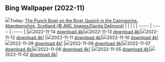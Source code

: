 ## Bing Wallpaper (2022-11)
![](https://global.bing.com/th?id=OHR.PunchBowl_EN-US0351920520_UHD.jpg&w=1000)Today: [The Punch Bowl on the River Quoich in the Cairngorms, Aberdeenshire, Scotland (© AWL Images/Danita Delimont)](https://global.bing.com/th?id=OHR.PunchBowl_EN-US0351920520_UHD.jpg)
|      |      |      |
| :----: | :----: | :----: |
|![](https://global.bing.com/th?id=OHR.PunchBowl_EN-US0351920520_UHD.jpg&pid=hp&w=384&h=216&rs=1&c=4)2022-11-14 [download 4k](https://global.bing.com/th?id=OHR.PunchBowl_EN-US0351920520_UHD.jpg)|![](https://global.bing.com/th?id=OHR.HainesEagle_EN-US1470582706_UHD.jpg&pid=hp&w=384&h=216&rs=1&c=4)2022-11-13 [download 4k](https://global.bing.com/th?id=OHR.HainesEagle_EN-US1470582706_UHD.jpg)|![](https://global.bing.com/th?id=OHR.WomensMemorialMall_EN-US1199151625_UHD.jpg&pid=hp&w=384&h=216&rs=1&c=4)2022-11-12 [download 4k](https://global.bing.com/th?id=OHR.WomensMemorialMall_EN-US1199151625_UHD.jpg)|
|![](https://global.bing.com/th?id=OHR.BadLightning_EN-US0865590962_UHD.jpg&pid=hp&w=384&h=216&rs=1&c=4)2022-11-11 [download 4k](https://global.bing.com/th?id=OHR.BadLightning_EN-US0865590962_UHD.jpg)|![](https://global.bing.com/th?id=OHR.HedgehogNest_EN-US0590169065_UHD.jpg&pid=hp&w=384&h=216&rs=1&c=4)2022-11-10 [download 4k](https://global.bing.com/th?id=OHR.HedgehogNest_EN-US0590169065_UHD.jpg)|![](https://global.bing.com/th?id=OHR.YiPeng_EN-US0467115147_UHD.jpg&pid=hp&w=384&h=216&rs=1&c=4)2022-11-09 [download 4k](https://global.bing.com/th?id=OHR.YiPeng_EN-US0467115147_UHD.jpg)|
|![](https://global.bing.com/th?id=OHR.CrestedButteEclispe_EN-US0408360129_UHD.jpg&pid=hp&w=384&h=216&rs=1&c=4)2022-11-08 [download 4k](https://global.bing.com/th?id=OHR.CrestedButteEclispe_EN-US0408360129_UHD.jpg)|![](https://global.bing.com/th?id=OHR.MarathonSunday_EN-US0342685769_UHD.jpg&pid=hp&w=384&h=216&rs=1&c=4)2022-11-07 [download 4k](https://global.bing.com/th?id=OHR.MarathonSunday_EN-US0342685769_UHD.jpg)|![](https://global.bing.com/th?id=OHR.Trossachs_EN-US0183507678_UHD.jpg&pid=hp&w=384&h=216&rs=1&c=4)2022-11-06 [download 4k](https://global.bing.com/th?id=OHR.Trossachs_EN-US0183507678_UHD.jpg)|
|![](https://global.bing.com/th?id=OHR.Deities_EN-US8555427337_UHD.jpg&pid=hp&w=384&h=216&rs=1&c=4)2022-11-05 [download 4k](https://global.bing.com/th?id=OHR.Deities_EN-US8555427337_UHD.jpg)|![](https://global.bing.com/th?id=OHR.Calacas_EN-US6430903741_UHD.jpg&pid=hp&w=384&h=216&rs=1&c=4)2022-11-02 [download 4k](https://global.bing.com/th?id=OHR.Calacas_EN-US6430903741_UHD.jpg)|
